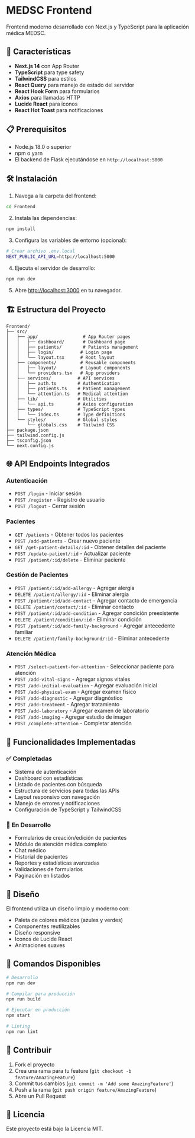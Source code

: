 # MEDSC Frontend

Frontend moderno desarrollado con Next.js y TypeScript para la aplicación médica MEDSC.

## 🚀 Características

- **Next.js 14** con App Router
- **TypeScript** para type safety
- **TailwindCSS** para estilos
- **React Query** para manejo de estado del servidor
- **React Hook Form** para formularios
- **Axios** para llamadas HTTP
- **Lucide React** para iconos
- **React Hot Toast** para notificaciones

## 📋 Prerequisitos

- Node.js 18.0 o superior
- npm o yarn
- El backend de Flask ejecutándose en `http://localhost:5000`

## 🛠️ Instalación

1. Navega a la carpeta del frontend:
```bash
cd Frontend
```

2. Instala las dependencias:
```bash
npm install
```

3. Configura las variables de entorno (opcional):
```bash
# Crear archivo .env.local
NEXT_PUBLIC_API_URL=http://localhost:5000
```

4. Ejecuta el servidor de desarrollo:
```bash
npm run dev
```

5. Abre [http://localhost:3000](http://localhost:3000) en tu navegador.

## 🏗️ Estructura del Proyecto

```
Frontend/
├── src/
│   ├── app/                 # App Router pages
│   │   ├── dashboard/       # Dashboard page
│   │   ├── patients/        # Patients management
│   │   ├── login/          # Login page
│   │   └── layout.tsx      # Root layout
│   ├── components/         # Reusable components
│   │   ├── layout/         # Layout components
│   │   └── providers.tsx   # App providers
│   ├── services/          # API services
│   │   ├── auth.ts        # Authentication
│   │   ├── patients.ts    # Patient management
│   │   └── attention.ts   # Medical attention
│   ├── lib/               # Utilities
│   │   └── api.ts         # Axios configuration
│   ├── types/             # TypeScript types
│   │   └── index.ts       # Type definitions
│   └── styles/            # Global styles
│       └── globals.css    # Tailwind CSS
├── package.json
├── tailwind.config.js
├── tsconfig.json
└── next.config.js
```

## 🌐 API Endpoints Integrados

### Autenticación
- `POST /login` - Iniciar sesión
- `POST /register` - Registro de usuario
- `POST /logout` - Cerrar sesión

### Pacientes
- `GET /patients` - Obtener todos los pacientes
- `POST /add-patients` - Crear nuevo paciente
- `GET /get-patient-details/:id` - Obtener detalles del paciente
- `POST /update-patient/:id` - Actualizar paciente
- `POST /patient/:id/delete` - Eliminar paciente

### Gestión de Pacientes
- `POST /patient/:id/add-allergy` - Agregar alergia
- `DELETE /patient/allergy/:id` - Eliminar alergia
- `POST /patient/:id/add-contact` - Agregar contacto de emergencia
- `DELETE /patient/contact/:id` - Eliminar contacto
- `POST /patient/:id/add-condition` - Agregar condición preexistente
- `DELETE /patient/condition/:id` - Eliminar condición
- `POST /patient/:id/add-family-background` - Agregar antecedente familiar
- `DELETE /patient/family-background/:id` - Eliminar antecedente

### Atención Médica
- `POST /select-patient-for-attention` - Seleccionar paciente para atención
- `POST /add-vital-signs` - Agregar signos vitales
- `POST /add-initial-evaluation` - Agregar evaluación inicial
- `POST /add-physical-exam` - Agregar examen físico
- `POST /add-diagnostic` - Agregar diagnóstico
- `POST /add-treatment` - Agregar tratamiento
- `POST /add-laboratory` - Agregar examen de laboratorio
- `POST /add-imaging` - Agregar estudio de imagen
- `POST /complete-attention` - Completar atención

## 📱 Funcionalidades Implementadas

### ✅ Completadas
- Sistema de autenticación
- Dashboard con estadísticas
- Listado de pacientes con búsqueda
- Estructura de servicios para todas las APIs
- Layout responsivo con navegación
- Manejo de errores y notificaciones
- Configuración de TypeScript y TailwindCSS

### 🚧 En Desarrollo
- Formularios de creación/edición de pacientes
- Módulo de atención médica completo
- Chat médico
- Historial de pacientes
- Reportes y estadísticas avanzadas
- Validaciones de formularios
- Paginación en listados

## 🎨 Diseño

El frontend utiliza un diseño limpio y moderno con:
- Paleta de colores médicos (azules y verdes)
- Componentes reutilizables
- Diseño responsive
- Iconos de Lucide React
- Animaciones suaves

## 🔧 Comandos Disponibles

```bash
# Desarrollo
npm run dev

# Compilar para producción
npm run build

# Ejecutar en producción
npm start

# Linting
npm run lint
```

## 🤝 Contribuir

1. Fork el proyecto
2. Crea una rama para tu feature (`git checkout -b feature/AmazingFeature`)
3. Commit tus cambios (`git commit -m 'Add some AmazingFeature'`)
4. Push a la rama (`git push origin feature/AmazingFeature`)
5. Abre un Pull Request

## 📄 Licencia

Este proyecto está bajo la Licencia MIT.
